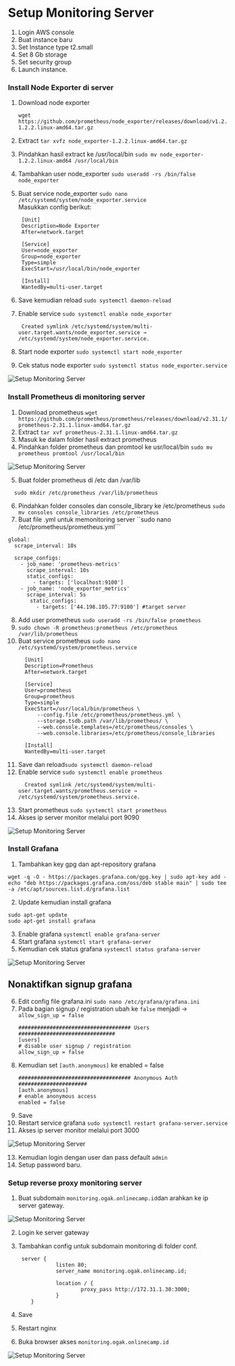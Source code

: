 # Setup Monitoring Server

1. Login AWS console
2. Buat instance baru
3. Set Instance type t2.small
4. Set 8 Gb storage
5. Set security group
6. Launch instance.

### Install Node Exporter di server
1. Download node exporter 
   ```
   wget https://github.com/prometheus/node_exporter/releases/download/v1.2.2/node_exporter-1.2.2.linux-amd64.tar.gz
   ```
2. Extract ``tar xvfz node_exporter-1.2.2.linux-amd64.tar.gz``
3. Pindahkan hasil extract ke /usr/local/bin ``sudo mv node_exporter-1.2.2.linux-amd64 /usr/local/bin``
4. Tambahkan user node_exporter ``sudo useradd -rs /bin/false node_exporter``
5. Buat service node_exporter ``sudo nano /etc/systemd/system/node_exporter.service`` <br />
   Masukkan config berikut: 
   ```
    [Unit]
    Description=Node Exporter
    After=network.target

    [Service]
    User=node_exporter
    Group=node_exporter
    Type=simple
    ExecStart=/usr/local/bin/node_exporter

    [Install]
    WantedBy=multi-user.target
   ```

6. Save kemudian reload ``sudo systemctl daemon-reload``
7. Enable service ``sudo systemctl enable node_exporter``
   ```
    Created symlink /etc/systemd/system/multi-user.target.wants/node_exporter.service → /etc/systemd/system/node_exporter.service.
   ```
8. Start node exporter ``sudo systemctl start node_exporter``
9. Cek status node exporter  ``sudo systemctl status node_exporter.service``

![Setup Monitoring Server](screenshot/gambar2.jpg) <br />


### Install Prometheus di monitoring server

1. Download prometheus  ``wget https://github.com/prometheus/prometheus/releases/download/v2.31.1/prometheus-2.31.1.linux-amd64.tar.gz``
2. Extract ``tar xvf prometheus-2.31.1.linux-amd64.tar.gz``
3. Masuk ke dalam folder hasil extract prometheus
4. Pindahkan folder prometheus dan promtool ke usr/local/bin ``sudo mv prometheus promtool /usr/local/bin``

![Setup Monitoring Server](screenshot/gambar4.jpg) <br />

5. Buat folder prometheus di /etc dan /var/lib
  ```
    sudo mkdir /etc/prometheus /var/lib/prometheus
  ```
6. Pindahkan folder consoles dan console_library ke /etc/prometheus ``sudo mv consoles console_libraries /etc/prometheus``
7. Buat file .yml untuk memonitoring server ``sudo nano /etc/prometheus/prometheus.yml```
  ```
  global:
    scrape_interval: 10s

    scrape_configs:
      - job_name: 'prometheus-metrics'
        scrape_interval: 10s
        static_configs:
          - targets: ['localhost:9100']
      - job_name: 'node_exporter_metrics'
        scrape_interval: 5s
         static_configs:
           - targets: ['44.198.105.77:9100'] #target server
  ```
8. Add user prometheus ``sudo useradd -rs /bin/false prometheus``
9. ``sudo chown -R prometheus:prometheus /etc/prometheus /var/lib/prometheus``
10. Buat service prometheus ``sudo nano /etc/systemd/system/prometheus.service``
    ```
      [Unit]
      Description=Prometheus 
      After=network.target

      [Service]
      User=prometheus   
      Group=prometheus   
      Type=simple
      ExecStart=/usr/local/bin/prometheus \
          --config.file /etc/prometheus/prometheus.yml \
          --storage.tsdb.path /var/lib/prometheus/ \
          --web.console.templates=/etc/prometheus/consoles \
          --web.console.libraries=/etc/prometheus/console_libraries

      [Install]
      WantedBy=multi-user.target

    ```
11. Save dan reload``sudo systemctl daemon-reload``
12. Enable service ``sudo systemctl enable prometheus``
    ```
      Created symlink /etc/systemd/system/multi-user.target.wants/prometheus.service → /etc/systemd/system/prometheus.service.
    ```
13. Start prometheus ``sudo systemctl start prometheus``
14. Akses ip server monitor melalui port 9090

![Setup Monitoring Server](screenshot/gambar5a.jpg) <br />

 
### Install Grafana
1. Tambahkan key gpg dan apt-repository grafana  
  ``` 
  wget -q -O - https://packages.grafana.com/gpg.key | sudo apt-key add -
  echo "deb https://packages.grafana.com/oss/deb stable main" | sudo tee -a /etc/apt/sources.list.d/grafana.list
  ```
2. Update kemudian install grafana
  ```
  sudo apt-get update
  sudo apt-get install grafana
  ```
3. Enable grafana ``systemctl enable grafana-server``
4. Start grafana ``systemctl start grafana-server``
5. Kemudian cek status grafana ``systemctl status grafana-server``

![Setup Monitoring Server](screenshot/gambar6.jpg) <br />

## Nonaktifkan signup grafana

6. Edit config file grafana.ini ``sudo nano /etc/grafana/grafana.ini``
7. Pada bagian signup / registration ubah ke ``false`` menjadi -> ``allow_sign_up = false``
    ``` 
    #################################### Users ###############################
    [users]
    # disable user signup / registration
    allow_sign_up = false
    ```
9. Kemudian set ``[auth.anonymous]`` ke enabled = false    
    ```
    #################################### Anonymous Auth ######################
    [auth.anonymous]
    # enable anonymous access
    enabled = false

    ```
10. Save
11. Restart service grafana ``sudo systemctl restart grafana-server.service``
12. Akses ip server monitor melalui port 3000 

![Setup Monitoring Server](screenshot/gambar6.jpg) <br />

13. Kemudian login dengan user dan pass default ``admin``
14. Setup password baru. 
 
### Setup reverse proxy monitoring server

1. Buat subdomain ``monitoring.ogak.onlinecamp.id``dan arahkan ke ip server gateway.

![Setup Monitoring Server](screenshot/gambar7.jpg) <br />

2. Login ke server gateway
3. Tambahkan config untuk subdomain monitoring di folder conf.
    ```
     server {
                listen 80;
                server_name monitoring.ogak.onlinecamp.id;

                location / {
                        proxy_pass http://172.31.1.30:3000;
                }
        }

    ```

4. Save
5. Restart nginx
6. Buka browser akses ``monitoring.ogak.onlinecamp.id``

![Setup Monitoring Server](screenshot/gambar7.jpg) <br />
  


